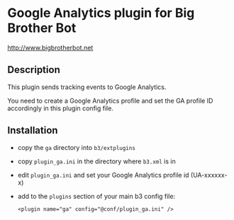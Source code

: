 Google Analytics plugin for Big Brother Bot
===========================================

http://www.bigbrotherbot.net


Description
-----------

This plugin sends tracking events to Google Analytics.

You need to create a Google Analytics profile and set the GA profile ID accordingly in this plugin config file.



Installation
------------

- copy the `ga` directory into `b3/extplugins`
- copy `plugin_ga.ini` in the directory where `b3.xml` is in
- edit `plugin_ga.ini` and set your Google Analytics profile id (UA-xxxxxx-x)
- add to the `plugins` section of your main b3 config file:

  `<plugin name="ga" config="@conf/plugin_ga.ini" />`


